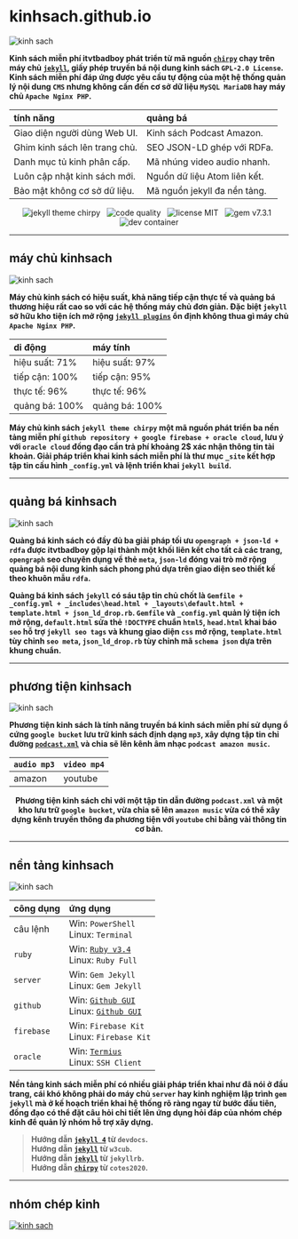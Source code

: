 # kinhsach.github.io

![kinh sach](https://chirpy-img.netlify.app/commons/devices-mockup.png "Kinh sách chirpy theme")

**Kinh sách miễn phí itvtbadboy phát triển từ mã nguồn [`chirpy`](https://github.com/cotes2020/jekyll-theme-chirpy) chạy trên máy chủ [`jekyll`](https://jekyllrb.com/), giấy phép truyền bá nội dung kinh sách `GPL-2.0 License`. Kinh sách miễn phí đáp ứng được yêu cầu tự động của một hệ thống quản lý nội dung `CMS` nhưng không cần đến cơ sở dữ liệu `MySQL MariaDB` hay máy chủ `Apache Nginx PHP`.**

<div align="center">

| tính năng | quảng bá |
|:-----|:-----|
| Giao diện người dùng Web UI. | Kinh sách Podcast Amazon. |
| Ghim kinh sách lên trang chủ. | SEO JSON-LD ghép với RDFa. |
| Danh mục tủ kinh phân cấp. | Mã nhúng video audio nhanh. |
| Luôn cập nhật kinh sách mới. | Nguồn dữ liệu Atom liên kết. |
| Bảo mật không cơ sở dữ liệu. | Mã nguồn jekyll đa nền tảng. |

![jekyll theme chirpy](https://img.shields.io/github/actions/workflow/status/cotes2020/jekyll-theme-chirpy/ci.yml?logo=github)&nbsp;&nbsp;
![code quality](https://img.shields.io/codacy/grade/4e556876a3c54d5e8f2d2857c4f43894?logo=codacy)&nbsp;&nbsp;
![license MIT](https://img.shields.io/github/license/cotes2020/jekyll-theme-chirpy?color=goldenrod)&nbsp;&nbsp;
![gem v7.3.1](https://img.shields.io/gem/v/jekyll-theme-chirpy?&logo=RubyGems&logoColor=ghostwhite&label=gem&color=orange)&nbsp;&nbsp;
![dev container](https://img.shields.io/badge/Dev_Containers-Open-deepskyblue?logo=linuxcontainers)

</div>

<div style="width:55%, padding:30px;"><hr></div>

## máy chủ kinhsach

![kinh sach](https://www.itvtbadboy.io.vn/image/1280/may-chu-kinh-sach.jpg "máy chủ kinh sách")

**Máy chủ kinh sách có hiệu suất, khả năng tiếp cận thực tế và quảng bá thương hiệu rất cao so với các hệ thống máy chủ đơn giản. Đặc biệt `jekyll` sở hữu kho tiện ích mở rộng [`jekyll plugins`](https://github.com/planetjekyll/awesome-jekyll-plugins) ổn định không thua gì máy chủ `Apache Nginx PHP`.**

<div align="center">

| di động | máy tính |
|:-----|:-----|
| hiệu suất: 71% | hiệu suất: 97% |
| tiếp cận: 100% | tiếp cận: 95% |
| thực tế: 96% | thực tế: 96% |
| quảng bá: 100% | quảng bá: 100% |

</div>

**Máy chủ kinh sách `jekyll theme chirpy` một mã nguồn phát triển ba nền tảng miễn phí `github repository + google firebase + oracle cloud`, lưu ý với `oracle cloud` đồng đạo cần trả phí khoảng 2$ xác nhận thông tin tài khoản. Giải pháp triển khai kinh sách miễn phí là thư mục `_site` kết hợp tập tin cấu hình `_config.yml` và lệnh triển khai `jekyll build`.**

<div style="width:55%, padding:30px;"><hr></div>

## quảng bá kinhsach

![kinh sach](https://www.itvtbadboy.io.vn/image/1280/seo-json-rdfa.jpg "quảng bá kinh sách")

**Quảng bá kinh sách có đầy đủ ba giải pháp tối ưu `opengraph + json-ld + rdfa` được itvtbadboy gộp lại thành một khối liên kết cho tất cả các trang, `opengraph` seo chuyên dụng về thẻ `meta`, `json-ld` đóng vai trò mở rộng quảng bá nội dung kinh sách phong phú dựa trên giao diện seo thiết kế theo khuôn mẫu `rdfa`.**

**Quảng bá kinh sách `jekyll` có sáu tập tin chủ chốt là `Gemfile + _config.yml + _includes\head.html + _layouts\default.html + template.html + json_ld_drop.rb`. `Gemfile` và `_config.yml` quản lý tiện ích mở rộng, `default.html` sửa thẻ `!DOCTYPE` chuẩn `html5`, `head.html` khai báo `seo` hỗ trợ `jekyll seo tags` và khung giao diện `css` mở rộng, `template.html` tùy chỉnh `seo meta`, `json_ld_drop.rb` tùy chỉnh mã `schema json` dựa trên khung chuẩn.**

<div style="width:55%, padding:30px;"><hr></div>

## phương tiện kinhsach

![kinh sach](https://www.itvtbadboy.io.vn/image/1280/phuong-tien-kinh-sach.jpg "phương tiện kinh sách")

**Phương tiện kinh sách là tính năng truyền bá kinh sách miễn phí sử dụng ổ cứng `google bucket` lưu trữ kinh sách định dạng `mp3`, xây dựng tập tin chỉ đường [`podcast.xml`](https://www.itvtbadboy.io.vn/podcast.xml) và chia sẽ lên kênh âm nhạc `podcast amazon music`.**

<div align="center">

| `audio mp3` | `video mp4` |
|:-----|:-----|
| amazon | youtube |

**Phương tiện kinh sách chỉ với một tập tin dẫn đường `podcast.xml` và một kho lưu trữ `google bucket`, vừa chia sẽ lên `amazon music` vừa có thể xây dựng kênh truyền thông đa phương tiện với `youtube` chỉ bằng vài thông tin cơ bản.**

</div>

<div style="width:55%, padding:30px;"><hr></div>

## nền tảng kinhsach

![kinh sach](https://www.itvtbadboy.io.vn/image/1280/oracle-cloud-cpu.jpg "nền tảng kinh sách")

<div align="center">

| công dụng | ứng dụng |
|:-----|:-----|
| câu lệnh | Win: `PowerShell` <br>Linux: `Terminal` |
| `ruby` | Win: [`Ruby v3.4`](https://github.com/oneclick/rubyinstaller2/releases/download/RubyInstaller-3.4.5-1/rubyinstaller-devkit-3.4.5-1-x64.exe) <br>Linux: `Ruby Full` |
| `server` | Win: `Gem Jekyll` <br>Linux: `Gem Jekyll` |
| `github` | Win: [`Github GUI`](https://desktop.github.com/download) <br>Linux: [`Github GUI`](https://mirror.mwt.me/shiftkey-desktop/deb/pool/main/g/github-desktop/github-desktop_3.4.12-linux1_amd64.deb) |
| `firebase` | Win: `Firebase Kit` <br>Linux: `Firebase Kit` |
| `oracle` | Win: [`Termius`](https://termi.us/win) <br>Linux: `SSH Client` |

</div>

**Nền tảng kinh sách miễn phí có nhiều giải pháp triển khai như đã nói ở đầu trang, cái khó không phải do máy chủ `server` hay kinh nghiệm lập trình `gem jekyll` mà ở kế hoạch triển khai hệ thống rõ ràng ngay từ bước đầu tiên, đồng đạo có thể đặt câu hỏi chi tiết lên ứng dụng hỏi đáp của nhóm chép kinh để quản lý nhóm hỗ trợ xây dựng.**

> **Hướng dẫn [`jekyll 4`](https://devdocs.io/jekyll/) từ `devdocs`.**<br>
> **Hướng dẫn [`jekyll`](https://docs.w3cub.com/jekyll/) từ `w3cub`.**<br>
> **Hướng dẫn [`jekyll`](https://jekyllrb.com/docs/) từ `jekyllrb`.**<br>
> **Hướng dẫn [`chirpy`](https://github.com/cotes2020/jekyll-theme-chirpy/wiki) từ `cotes2020`.**

<div style="width:55%, padding:30px;"><hr></div>

## nhóm chép kinh

[![kinh sach](https://contrib.rocks/image?repo=kinhsach/kinhsach.github.io)](https://www.youtube.com/live_chat?v=vmgpnkjKQC8&embed_domain=itvtbadboy.io.vn "youtube live chat")
